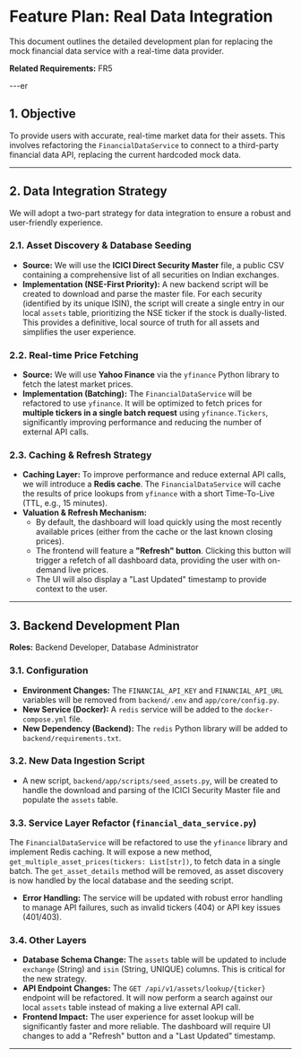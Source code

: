 # Feature Plan: Real Data Integration

This document outlines the detailed development plan for replacing the mock financial data service with a real-time data provider.

**Related Requirements:** FR5

---er

## 1. Objective

To provide users with accurate, real-time market data for their assets. This involves refactoring the `FinancialDataService` to connect to a third-party financial data API, replacing the current hardcoded mock data.

---

## 2. Data Integration Strategy

We will adopt a two-part strategy for data integration to ensure a robust and user-friendly experience.

### 2.1. Asset Discovery & Database Seeding

*   **Source:** We will use the **ICICI Direct Security Master** file, a public CSV containing a comprehensive list of all securities on Indian exchanges.
*   **Implementation (NSE-First Priority):** A new backend script will be created to download and parse the master file. For each security (identified by its unique ISIN), the script will create a single entry in our local `assets` table, prioritizing the NSE ticker if the stock is dually-listed. This provides a definitive, local source of truth for all assets and simplifies the user experience.

### 2.2. Real-time Price Fetching

*   **Source:** We will use **Yahoo Finance** via the `yfinance` Python library to fetch the latest market prices.
*   **Implementation (Batching):** The `FinancialDataService` will be refactored to use `yfinance`. It will be optimized to fetch prices for **multiple tickers in a single batch request** using `yfinance.Tickers`, significantly improving performance and reducing the number of external API calls.

### 2.3. Caching & Refresh Strategy

*   **Caching Layer:** To improve performance and reduce external API calls, we will introduce a **Redis cache**. The `FinancialDataService` will cache the results of price lookups from `yfinance` with a short Time-To-Live (TTL, e.g., 15 minutes).
*   **Valuation & Refresh Mechanism:**
    *   By default, the dashboard will load quickly using the most recently available prices (either from the cache or the last known closing prices).
    *   The frontend will feature a **"Refresh" button**. Clicking this button will trigger a refetch of all dashboard data, providing the user with on-demand live prices.
    *   The UI will also display a "Last Updated" timestamp to provide context to the user.

---

## 3. Backend Development Plan

**Roles:** Backend Developer, Database Administrator

### 3.1. Configuration

*   **Environment Changes:** The `FINANCIAL_API_KEY` and `FINANCIAL_API_URL` variables will be removed from `backend/.env` and `app/core/config.py`.
*   **New Service (Docker):** A `redis` service will be added to the `docker-compose.yml` file.
*   **New Dependency (Backend):** The `redis` Python library will be added to `backend/requirements.txt`.

### 3.2. New Data Ingestion Script

*   A new script, `backend/app/scripts/seed_assets.py`, will be created to handle the download and parsing of the ICICI Security Master file and populate the `assets` table.

### 3.3. Service Layer Refactor (`financial_data_service.py`)

The `FinancialDataService` will be refactored to use the `yfinance` library and implement Redis caching. It will expose a new method, `get_multiple_asset_prices(tickers: List[str])`, to fetch data in a single batch. The `get_asset_details` method will be removed, as asset discovery is now handled by the local database and the seeding script.

*   **Error Handling:** The service will be updated with robust error handling to manage API failures, such as invalid tickers (404) or API key issues (401/403).

### 3.4. Other Layers

*   **Database Schema Change:** The `assets` table will be updated to include `exchange` (String) and `isin` (String, UNIQUE) columns. This is critical for the new strategy.
*   **API Endpoint Changes:** The `GET /api/v1/assets/lookup/{ticker}` endpoint will be refactored. It will now perform a search against our local `assets` table instead of making a live external API call.
*   **Frontend Impact:** The user experience for asset lookup will be significantly faster and more reliable. The dashboard will require UI changes to add a "Refresh" button and a "Last Updated" timestamp.

---
